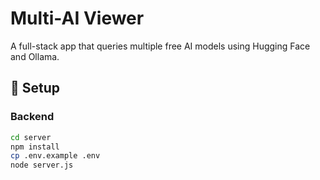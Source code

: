 # Multi-AI Viewer

A full-stack app that queries multiple free AI models using Hugging Face and Ollama.

## 🔧 Setup

### Backend

```bash
cd server
npm install
cp .env.example .env
node server.js
